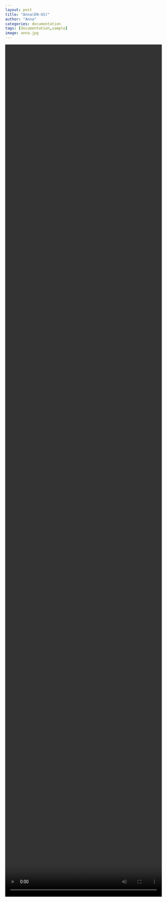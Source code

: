 ```yaml
---
layout: post
title: "Anna(EN-US)"
author: "Anna"
categories: documentation
tags: [documentation,sample]
image: anna.jpg
---
```


<!-- Main -->
<div id="main" class="content">
  <p align="center">
    <video width="100%" height="70%" controls>
      <source type="video/mp4" src="assets/videos/anna-en-us.mp4">
    </video>
  </p>
</div>
